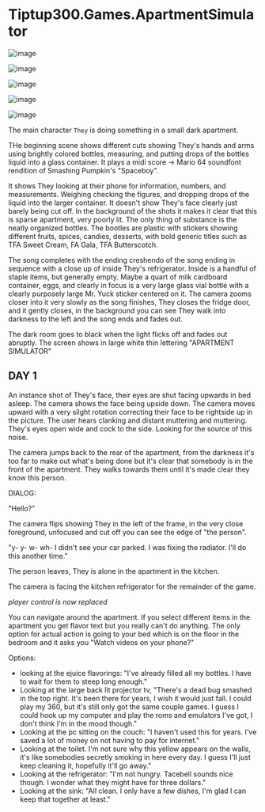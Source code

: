 # Tiptup300.Games.ApartmentSimulator
![image](https://github.com/user-attachments/assets/a883b870-630b-43c8-b670-b9dc54e05c3e)

![image](https://github.com/user-attachments/assets/3430d1c3-606a-4b5b-b213-43617f927f17)

![image](https://github.com/user-attachments/assets/d8cc8d81-5273-45ad-9966-35e0352d7ef6)


![image](https://github.com/user-attachments/assets/678c0f6f-0eed-4e23-a451-e1b57e6ed8ce)

![image](https://github.com/user-attachments/assets/8e950ae3-a852-4fd9-90a4-420cce2e7f33)


The main character `They` is doing something in a small dark apartment. 

THe beginning scene shows different cuts showing They's hands and arms using brightly colored bottles, measuring, and putting drops of the bottles liquid into a glass container. It plays a midi score -> Mario 64 soundfont rendition of Smashing Pumpkin's "Spaceboy". 

It shows They looking at their phone for information, numbers, and measurements. Weighing checking the figures, and dropping drops of the liquid into the larger container. It doesn't show They's face clearly just barely being cut off. In the background of the shots it makes it clear that this is sparse apartment, very poorly lit. The only thing of substance is the neatly organized bottles. The bootles are plastic with stickers showing different fruits, spices, candies, desserts, with bold generic titles such as TFA Sweet Cream, FA Gala, TFA Butterscotch. 

The song completes with the ending creshendo of the song ending in sequence with a close up of inside They's refrigerator. Inside is a handful of staple items, but generally empty. Maybe a quart of milk cardboard container, eggs, and clearly in focus is a very large glass vial bottle with a clearly purposely large Mr. Yuck sticker centered on it. The camera zooms closer into it very slowly as the song finishes, They closes the fridge door, and it gently closes, in the background you can see They walk into darkness to the left and the song ends and fades out. 

The dark room goes to black when the light flicks off and fades out abruptly. The screen shows in large white thin lettering "APARTMENT SIMULATOR"

## DAY 1

An instance shot of They's face, their eyes are shut facing upwards in bed asleep. The camera shows the face being upside down. The camera moves upward with a very silght rotation correcting their face to be rightside up in the picture. The user hears clanking and distant muttering and muttering. They's eyes open wide and cock to the side. Looking for the source of this noise.

The camera jumps back to the rear of the apartment, from the darkness it's too far to make out what's being done but it's clear that somebody is in the front of the apartment. They walks towards them until it's made clear they know this person. 

DIALOG:

"Hello?"

The camera flips showing They in the left of the frame, in the very close foreground, unfocused and cut off you can see the edge of "the person". 

"y- y- w- wh- I didn't see your car parked. I was fixing the radiator. I'll do this another time."

The person leaves, They is alone in the apartment in the kitchen. 

The camera is facing the kitchen refrigerator for the remainder of the game.

*player control is now replaced*

You can navigate around the apartment. If you select different items in the apartment you get flavor text but you really can't do anything. The only option for actual action is going to your bed which is on the floor in the bedroom and it asks you "Watch videos on your phone?"

Options:

* looking at the ejuice flavorings: "I've already filled all my bottles. I have to wait for them to steep long enough."
* Looking at the large back lit projector tv, "There's a dead bug smashed in the top right. It's been there for years, I wish it would just fall. I could play my 360, but it's still only got the same couple games. I guess I could hook up my computer and play the roms and emulators I've got, I don't think I'm in the mood though."
* Looking at the pc sitting on the couch: "I haven't used this for years. I've saved a lot of money on not having to pay for internet."
* Looking at the toilet. I'm not sure why this yellow appears on the walls, it's like somebodies secretly smoking in here every day. I guess I'll just keep cleaning it, hopefully it'll go away."
* Looking at the refrigerator: "I'm not hungry. Tacebell sounds nice though. I wonder what they might have for three dollars."
* Looking at the sink: "All clean. I only have a few dishes, I'm glad I can keep that together at least."


